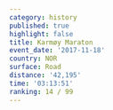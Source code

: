 ```yaml
---
category: history
published: true
highlight: false
title: Karmøy Maraton
event_date: '2017-11-18'
country: NOR
surface: Road
distance: '42,195'
time: '03:13:51'
ranking: 14 / 99
---
```

